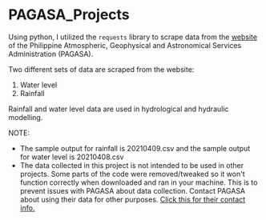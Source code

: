 # PAGASA_Projects

Using python, I utilized the <code>requests</code> library to scrape data from the [website](http://bagong.pagasa.dost.gov.ph) of the Philippine Atmospheric, Geophysical and Astronomical Services Administration (PAGASA). 

Two different sets of data are scraped from the website:
1. Water level
2. Rainfall 

Rainfall and water level data are used in hydrological and hydraulic modelling.

NOTE:
- The sample output for rainfall is 20210409.csv and the sample output for water level is 20210408.csv
- The data collected in this project is not intended to be used in other projects. Some parts of the code were removed/tweaked so it won't function correctly when downloaded and ran in your machine. This is to prevent issues with PAGASA about data collection. Contact PAGASA about using their data for other purposes. [Click this for their contact info.](http://bagong.pagasa.dost.gov.ph/contact-us) 

